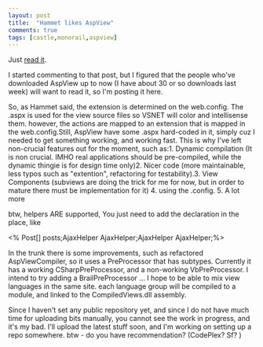 ```yaml
---
layout: post
title:  "Hammet likes AspView"
comments: true
tags: [castle,monorail,aspview]
---
```



Just [read it](http://hammett.castleproject.org/?p=88).

I started commenting to that post, but I figured that the people who've downloaded AspView up to now (I have about 30 or so downloads last week) will want to read it, so I'm posting it here.

So, as Hammet said, the extension is determined on the web.config. The .aspx is used for the view source files so VSNET will color and intellisense them. however, the actions are mapped to an extension that is mapped in the web.config.Still, AspView have some .aspx hard-coded in it, simply cuz I needed to get something working, and working fast. This is why I've left non-crucial features out for the moment, such as:1. Dynamic compilation (It is non crucial. IMHO real applications should be pre-compiled, while the dynamic thingie is for design time only)2. Nicer code (more maintainable, less typos such as "extention", refactoring for testability).3. View Components (subviews are doing the trick for me for now, but in order to mature there must be implementation for it) 4. using the .config. 5. A lot more

btw, helpers ARE supported, You just need to add the declaration in the place, like 

<% Post[] posts;AjaxHelper AjaxHelper;AjaxHelper AjaxHelper;%>

In the trunk there is some improvements, such as refactored AspViewCompiler, so it uses a PreProcessor that has subtypes. Currently it has a working CSharpPreProcessor, and a non-working VbPreProcessor. I intend to try adding a BrailPreProcessor ... I hope to be able to mix view languages in the same site. each language group will be compiled to a module, and linked to the CompiledViews.dll assembly. 

Since I haven't set any public repository yet, and since I do not have much time for uploading bits manually, you cannot see the work in progress, and it's my bad. I'll upload the latest stuff soon, and I'm working on setting up a repo somewhere. btw - do you have recommendation? (CodePlex? Sf? ) 

